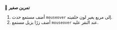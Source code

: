 🧪 **تمرين صغير**

1.	أضف مستمع حدث `mouseover` إلى مربع يغير لون خلفيته.
2.	أضف زرًا يزيل مستمع `mouseover` عند النقر عليه.
